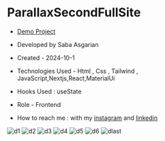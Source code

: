 # ParallaxSecondFullSite 















- [Demo Project](https://darboparallax.vercel.app/)

- Developed by Saba Asgarian

- Created - 2024-10-1

- Technologies Used - Html , Css , Tailwind , JavaScript,Nextjs,React,MaterialUi

- Hooks Used : useState 

- Role - Frontend

- How to reach me : with my [instagram](https://www.instagram.com/saba_asgarian_web?igsh=M2Z2dTU3cHFmeW1o&utm_source=qr) and [linkedin](https://www.linkedin.com/in/saba-asgarian-69161088?utm_source=share&utm_campaign=share_via&utm_content=profile&utm_medium=ios_app) 


![d1](https://github.com/user-attachments/assets/2a6a0238-642a-44f3-8194-b0c430edc906)
![d2](https://github.com/user-attachments/assets/3bd417ef-3ac0-486f-b666-1c59c47e4d67)
![d3](https://github.com/user-attachments/assets/e8002132-8bcf-48e6-8e33-7104f08fb550)
![d4](https://github.com/user-attachments/assets/7add2814-b63e-49a1-96ea-ebed8f7e02b6)
![d5](https://github.com/user-attachments/assets/45b2c87f-6c07-4a4f-9452-92034651fa71)
![d6](https://github.com/user-attachments/assets/b764dc32-756e-4bbd-967a-9a0124179572)
![dlast](https://github.com/user-attachments/assets/af4bd541-2c65-402e-98ee-b685bc5cbd59)
